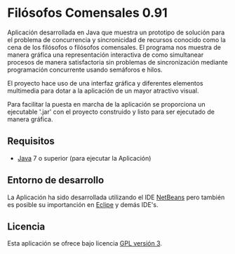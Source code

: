 Filósofos Comensales 0.91
================================

Aplicación desarrollada en Java que muestra un prototipo de solución para el problema 
de concurrencia y sincronicidad de recursos conocido como la cena de los filósofos o 
filósofos comensales. El programa nos muestra de manera gráfica una representación
interactiva de como simultanear procesos de manera satisfactoria sin problemas de
sincronización mediante programación concurrente usando semáforos e hilos.

El proyecto hace uso de una interfaz gráfica y diferentes elementos multimedia para dotar
a la aplicación de un mayor atractivo visual.

Para facilitar la puesta en marcha de la aplicación se proporciona un ejecutable '.jar' con el 
proyecto construido y listo para ser ejecutado de manera gráfica.

## Requisitos
- [Java] 7 o superior (para ejecutar la Aplicación)

## Entorno de desarrollo
La Aplicación ha sido desarrollada utilizando el IDE [NetBeans] pero también es posible su 
importanción en [Eclipe] y demás IDE's.

## Licencia
Esta aplicación se ofrece bajo licencia [GPL versión 3].

[GPL versión 3]: https://www.gnu.org/licenses/gpl-3.0.en.html
[NetBeans]: https://netbeans.org/
[Eclipe]: https://eclipse.org/
[Java]: https://www.java.com/
